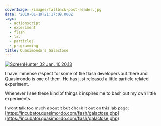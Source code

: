 ```yaml
---
coverImage: /images/fallback-post-header.jpg
date: '2010-01-10T21:17:09.000Z'
tags:
  - actionscript
  - experiment
  - flash
  - lab
  - particles
  - programming
title: Quasimondo's Galactose
---
```


[![ScreenHunter_02 Jan. 10 20.13](/wp-content/uploads/2010/01/ScreenHunter_02-Jan.-10-20.13.jpg "ScreenHunter_02 Jan. 10 20.13")](/wp-content/uploads/2010/01/ScreenHunter_02-Jan.-10-20.13.jpg)

I have immense respect for some of the flash developers out there and Quasimondo is one of them. He has just released a little particle related experiment.<!-- more -->

Whenever I see these kind of things it inspires me to bash out my own little experiments.

I wont talk too much about it but check it out on this lab page: [https://incubator.quasimondo.com/flash/galactose.php](https://incubator.quasimondo.com/flash/galactose.php)
